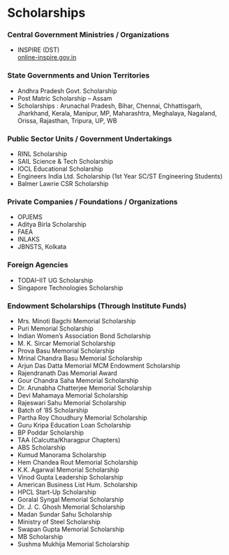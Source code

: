 # Scholarships

### Central Government Ministries / Organizations 
- INSPIRE (DST)  
  [online-inspire.gov.in](http://www.online-inspire.gov.in/)    

### State Governments and Union Territories  
- Andhra Pradesh Govt. Scholarship  
- Post Matric Scholarship – Assam  
- Scholarships : Arunachal Pradesh, Bihar, Chennai, Chhattisgarh, Jharkhand, Kerala, Manipur, MP, Maharashtra, Meghalaya, Nagaland, Orissa, Rajasthan, Tripura, UP, WB  

### Public Sector Units / Government Undertakings  
- RINL Scholarship
- SAIL Science & Tech Scholarship
- IOCL Educational Scholarship
- Engineers India Ltd. Scholarship (1st Year SC/ST Engineering Students)  
- Balmer Lawrie CSR Scholarship

### Private Companies / Foundations / Organizations  
- OPJEMS
- Aditya Birla Scholarship
- FAEA 
- INLAKS
- JBNSTS, Kolkata

### Foreign Agencies  
- TODAI–IIT UG Scholarship 
- Singapore Technologies Scholarship

### Endowment Scholarships (Through Institute Funds)  
- Mrs. Minoti Bagchi Memorial Scholarship  
- Puri Memorial Scholarship  
- Indian Women’s Association Bond Scholarship  
- M. K. Sircar Memorial Scholarship  
- Prova Basu Memorial Scholarship  
- Mrinal Chandra Basu Memorial Scholarship  
- Arjun Das Datta Memorial MCM Endowment Scholarship  
- Rajendranath Das Memorial Award  
- Gour Chandra Saha Memorial Scholarship  
- Dr. Arunabha Chatterjee Memorial Scholarship  
- Devi Mahamaya Memorial Scholarship  
- Rajeswari Sahu Memorial Scholarship  
- Batch of ’85 Scholarship  
- Partha Roy Choudhury Memorial Scholarship  
- Guru Kripa Education Loan Scholarship  
- BP Poddar Scholarship  
- TAA (Calcutta/Kharagpur Chapters)  
- ABS Scholarship  
- Kumud Manorama Scholarship  
- Hem Chandea Rout Memorial Scholarship  
- K.K. Agarwal Memorial Scholarship  
- Vinod Gupta Leadership Scholarship  
- American Business List Hum. Scholarship  
- HPCL Start-Up Scholarship  
- Goralal Syngal Memorial Scholarship  
- Dr. J. C. Ghosh Memorial Scholarship  
- Madan Sundar Sahu Scholarship  
- Ministry of Steel Scholarship  
- Swapan Gupta Memorial Scholarship  
- MB Scholarship  
- Sushma Mukhija Memorial Scholarship  
